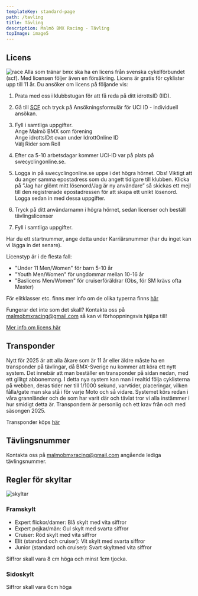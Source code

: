 ```yaml
---
templateKey: standard-page
path: /tavling
title: Tävling
description: Malmö BMX Racing - Tävling
topImage: image5
---
```


## Licens

![race](/img/race.jpg#right)
Alla som tränar bmx ska ha en licens från svenska cykelförbundet (scf). Med licensen följer även en försäkring. Licens är gratis för cyklister upp till 11 år. Du ansöker om licens på följande vis:

1. Prata med oss i klubbstugan för att få reda på ditt idrottsID (IID).

2. Gå till [SCF](https://scf.se/forbundet/tavlingsverksamhet/arrangera-tavling/nytt-fran-uci/) och tryck på Ansökningsformulär för UCI ID - individuell ansökan.

3. Fyll i samtliga uppgifter.  
   Ange Malmö BMX som förening  
   Ange idrottsID:t ovan under IdrottOnline ID  
   Välj Rider som Roll

4. Efter ca 5-10 arbetsdagar kommer UCI-ID var på plats på swecyclingonline.se.

5. Logga in på swecyclingonline.se uppe i det högra hörnet. Obs! Viktigt att du anger samma epostadress som du angett tidigare till klubben. Klicka på ”Jag har glömt mitt lösenord/Jag är ny användare” så skickas ett mejl till den registrerade epostadressen för att skapa ett unikt lösenord. Logga sedan in med dessa uppgifter.

6. Tryck på ditt användarnamn i högra hörnet, sedan licenser och beställ tävlingslicenser

7. Fyll i samtliga uppgifter.

Har du ett startnummer, ange detta under Karriärsnummer (har du inget kan vi lägga in det senare).

Licenstyp är i de flesta fall:

- "Under 11 Men/Women" för barn 5-10 år
- "Youth Men/Women" för ungdommar mellan 10-16 år
- "Baslicens Men/Women" för cruiserföräldrar (Obs, för SM krävs ofta Master)

För elitklasser etc. finns mer info om de olika typerna finns [här](https://scf.se/forbundet/tavlingsavgifter/licensavgifter-2022/)

Fungerar det inte som det skall? Kontakta oss på malmobmxracing@gmail.com så kan vi förhoppningsvis hjälpa till!

[Mer info om licens här](https://scf.se/forbundet/tavlingsverksamhet/tavlingslicens-chip-och-forsakringar/)

## Transponder

Nytt för 2025 är att alla åkare som är 11 år eller äldre måste ha en transponder på tävlingar, då BMX-Sverige nu kommer att köra ett nytt system. Det innebär att man beställer en transponder på sidan nedan, med ett gilitgt abbonemang. I detta nya system kan man i realtid följa cyklisterna på webben, deras tider ner till 1/1000 sekund, varvtider, placeringar, vilken fålla/gate man ska stå i för varje Moto och så vidare. Systemet körs redan i våra grannländer och de som har varit där och tävlat tror vi alla instämmer i hur smidigt detta är. Transpondern är personlig och ett krav från och med säsongen 2025.

Transponder köps [här](https://nghtrading.se/product/prochip-flex/)

## Tävlingsnummer

Kontakta oss på malmobmxracing@gmail.com angående lediga tävlingsnummer.

## Regler för skyltar

![skyltar](/img/skyltar.png#stretch)

### Framskylt

- Expert flickor/damer: Blå skylt med vita siffror
- Expert pojkar/män: Gul skylt med svarta siffror
- Cruiser: Röd skylt med vita siffror
- Elit (standard och cruiser): Vit skylt med svarta siffror
- Junior (standard och cruiser): Svart skyltmed vita siffror

Siffror skall vara 8 cm höga och minst 1cm tjocka.

### Sidoskylt

Siffror skall vara 6cm höga
